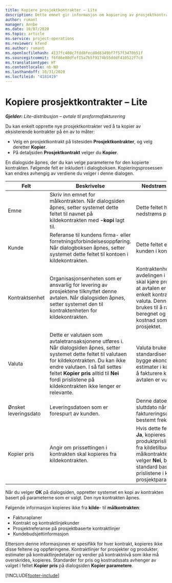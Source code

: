 ```yaml
---
title: Kopiere prosjektkontrakter – Lite
description: Dette emnet gir informasjon om kopiering av prosjektkontrakter i Project Operations.
author: rumant
manager: Annbe
ms.date: 10/07/2020
ms.topic: article
ms.service: project-operations
ms.reviewer: kfend
ms.author: rumant
ms.openlocfilehash: 4137fc400c7fdd8fecd9d8349bf7f57f3470b51f
ms.sourcegitcommit: f6f86e80dfef15a7b5f9174b55dddf410522f7c8
ms.translationtype: HT
ms.contentlocale: nb-NO
ms.lasthandoff: 10/31/2020
ms.locfileid: "4181419"
---
```

# <a name="copy-project-contracts---lite"></a>Kopiere prosjektkontrakter – Lite

_**Gjelder:** Lite-distribusjon – avtale til proformafakturering_

Du kan enkelt opprette nye prosjektkontrakter ved å ta kopier av eksisterende kontrakter på én av to måter: 

  - Velg en prosjektkontrakt på listesiden **Prosjektkontrakter**, og velg deretter **Kopier**.
  - På detaljsiden **Prosjektkontrakt** velger du **Kopier**.

En dialogside åpnes, der du kan velge parameterne for den kopierte kontrakten. Følgende felt er inkludert i dialogboksen. Kopieringsprosessen kan endres avhengig av verdiene du velger i denne dialogen.

| **Felt** | **Beskrivelse** | **Nedstrøms påvirkning** |
| --- | --- | --- |
| Emne | Skriv inn emnet for målkontrakten. Når dialogsiden åpnes, setter systemet dette feltet til navnet på kildekontrakten med **-kopi** lagt til. | Dette feltet har ingen nedstrøms påvirkning. |
| Kunde | Referanse til kundens firma- eller forretningsforbindelsesoppføring. Når dialogboksen åpnes, setter systemet dette feltet til kontoen i kildekontrakten. | Dette feltet er den primære kunden i kontrakten. |
| Kontraktsenhet | Organisasjonsenheten som er ansvarlig for levering av prosjektene tilknyttet denne avtalen. Når dialogsiden åpnes, setter systemet den til kontraktenheten for kildekontrakten. | Kontraktenheten er avdelingen i firmaet som skal kjøre prosjektene etter at avtalen er lukket. Hver enkelt kontraktenhet har en valuta. Denne valutaen brukes til å rapportere beregnet og faktisk kostnad som påløpte under prosjektet. |
| Valuta | Dette er valutaen som avtaletransaksjonene utføres i. Når dialogsiden åpnes, setter systemet dette feltet til valutaen for kildekontrakten. Du kan ikke endre valutaen. I så fall settes feltet **Kopier pris** alltid til **Nei** fordi prislistene på kildekontrakten ikke lenger er relevante. | Valuta brukes til å standardisere prislister, til å bygge økonomiske estimater i kontrakten og til å fakturere kunden når avtalen er vunnet. |
| Ønsket leveringsdato | Leveringsdatoen som er forespurt av kunden. | Denne datoen brukes som sluttdato når du oppretter faktureringsdatoer langs en bestemt frekvens. |
| Kopier pris | Angir om prissettingen i kontrakten skal kopieres fra kildekontrakten. | Hvis dette feltet er satt til **Ja**, kopieres prosjekt- og produktprislistereferansene fra kildetilbudet til målkontrakten. Hvis du velger **Nei**, blir prislistene standard basert på de siste prislistene i konto- eller prosjektparameterne. |

Når du velger **OK** på dialogsiden, oppretter systemet en kopi av kontrakten basert på parameterne som er valgt. Den nye kontrakten åpnes.

Følgende informasjon kopieres ikke fra **kilde**- til **målkontrakten**:

  - Fakturaplaner
  - Kontrakt og kontraktlinjekunder
  - Prosjektreferanse på prosjektbaserte kontraktlinjer
  - Kundebudsjettinformasjon

Ettersom denne informasjonen er spesifikk for hver kontrakt, kopieres ikke disse feltene og oppføringene. Kontraktlinjer for prosjekter og produkter, estimater på kontraktlinjedetaljer og verdier på kontraktnivå som ikke må overskrides, kopieres. Standarder for pris og kostnadssats avhenger av valget i feltet **Kopier pris** på dialogsiden **Kopier parametere**.


[!INCLUDE[footer-include](../../includes/footer-banner.md)]